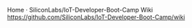 Home · SiliconLabs/IoT-Developer-Boot-Camp Wiki
https://github.com/SiliconLabs/IoT-Developer-Boot-Camp/wiki